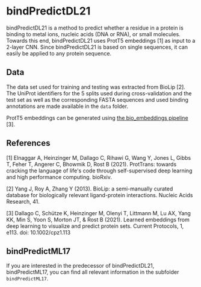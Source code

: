 # bindPredictDL21

bindPredictDL21 is a method to predict whether a residue in a protein is binding to metal ions, nucleic acids (DNA or RNA), or small molecules. Towards this end, bindPredictDL21 uses ProtT5 embeddings [1] as input to a 2-layer CNN. Since bindPredictDL21 is based on single sequences, it can easily be applied to any protein sequence.

## Data

The data set used for training and testing was extracted from BioLip [2]. The UniProt identifiers for the 5 splits used during cross-validation and the test set as well as the corresponding FASTA sequences and used binding annotations are made available in the `data` folder.

ProtT5 embeddings can be generated using [the bio_embeddings pipeline](https://github.com/sacdallago/bio_embeddings) [3].

## References

[1] Elnaggar A, Heinzinger M, Dallago C, Rihawi G, Wang Y, Jones L, Gibbs T, Feher T, Angerer C, Bhowmik D, Rost B (2021). ProtTrans: towards cracking the language of life's code through self-supervised deep learning and high performance computing. bioRxiv.

[2] Yang J, Roy A, Zhang Y (2013). BioLip: a semi-manually curated database for biologically relevant ligand-protein interactions. Nucleic Acids Research, 41.

[3] Dallago C, Schütze K, Heinzinger M, Olenyi T, Littmann M, Lu AX, Yang KK, Min S, Yoon S, Morton JT, & Rost B (2021). Learned embeddings from deep learning to visualize and predict protein sets. Current Protocols, 1, e113. doi: 10.1002/cpz1.113


## bindPredictML17
If you are interested in the predecessor of bindPredictDL21, bindPredictML17, you can find all relevant information in the subfolder `bindPredictML17`.
